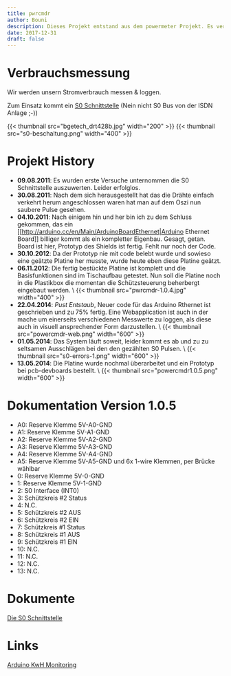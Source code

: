 ```yaml
---
title: pwrcmdr
author: Bouni
description: Dieses Projekt entstand aus dem powermeter Projekt. Es verbindet die Überwachung des Stromverbrauches und die Kontrolle der Stromverteilung.
date: 2017-12-31
draft: false
---
```


# Verbrauchsmessung

Wir werden unsern Stromverbrauch messen & loggen.

Zum Einsatz kommt ein [S0 Schnittstelle](http://bg-etech.de/index.php?optioncom_content&viewarticle&id57&Itemid60) (Nein nicht S0 Bus von der ISDN Anlage ;-))

{{< thumbnail src="bgetech_drt428b.jpg" width="200" >}}
{{< thumbnail src="s0-beschaltung.png" width="400" >}}

# Projekt History 

  * **09.08.2011**: Es wurden erste Versuche unternommen die S0 Schnittstelle auszuwerten. Leider erfolglos.
  * **30.08.2011**: Nach dem sich herausgestellt hat das die Drähte einfach verkehrt herum angeschlossen waren hat man auf dem Oszi nun saubere Pulse gesehen.
  * **04.10.2011**: Nach einigem hin und her bin ich zu dem Schluss gekommen, das ein [[http://arduino.cc/en/Main/ArduinoBoardEthernet|Arduino Ethernet Board]] billiger kommt als ein kompletter Eigenbau. Gesagt, getan. Board ist hier, Prototyp des Shields ist fertig. Fehlt nur noch der Code.
  * **30.10.2012**: Da der Prototyp nie mit code belebt wurde und sowieso eine geätzte Platine her musste, wurde heute eben diese Platine geätzt.
  * **06.11.2012**: Die fertig bestückte Platine ist komplett und die Basisfunktionen sind im Tischaufbau getestet. Nun soll die Platine noch in die Plastikbox die momentan die Schützsteuerung beherbergt eingebaut werden. \\ {{< thumbnail src="pwrcmdr-1.0.4.jpg" width="400" >}}
  * **22.04.2014**: *Pust* *Entstaub*, Neuer code für das Arduino Rthernet ist geschrieben und zu 75% fertig. Eine Webapplication ist auch in der mache um einerseits verschiedenen Messwerte zu loggen, als diese auch in visuell ansprechender Form darzustellen. \\ {{< thumbnail src="powercmdr-web.png" width="600" >}}
  * **01.05.2014**: Das System läuft soweit, leider kommt es ab und zu zu seltsamen Ausschlägen bei den den gezählten S0 Pulsen. \\ {{< thumbnail src="s0-errors-1.png" width="600" >}}
  * **13.05.2014**: Die Platine wurde nochmal überarbeitet und ein Prototyp bei pcb-devboards bestellt. \\ {{< thumbnail src="powercmdr1.0.5.png" width="600" >}}

# Dokumentation Version 1.0.5 

  * A0: Reserve Klemme 5V-A0-GND
  * A1: Reserve Klemme 5V-A1-GND
  * A2: Reserve Klemme 5V-A2-GND
  * A3: Reserve Klemme 5V-A3-GND
  * A4: Reserve Klemme 5V-A4-GND
  * A5: Reserve Klemme 5V-A5-GND und 6x 1-wire Klemmen, per Brücke wählbar
  * 0: Reserve Klemme 5V-0-GND
  * 1: Reserve Klemme 5V-1-GND
  * 2: S0 Interface (INT0)
  * 3: Schützkreis #2 Status
  * 4: N.C. 
  * 5: Schützkreis #2 AUS
  * 6: Schützkreis #2 EIN
  * 7: Schützkreis #1 Status
  * 8: Schützkreis #1 AUS
  * 9: Schützkreis #1 EIN
  * 10: N.C.
  * 11: N.C. 
  * 12: N.C. 
  * 13: N.C.
 
# Dokumente 

[Die S0 Schnittstelle](die_s0-schnittstelle.pdf)

# Links 

[Arduino KwH Monitoring](http://playground.arduino.cc/Main/EEM12L-32AKWhMonitoring)
